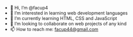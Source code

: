 - 👋 Hi, I’m @facup4
- 👀 I’m interested in learning web development languages
- 🌱 I’m currently learning HTML, CSS and JavaScript
- 💞️ I’m looking to collaborate on web projects of any kind
- 📫 How to reach me: facup44@gmail.com

<!---
facup4/facup4 is a ✨ special ✨ repository because its `README.md` (this file) appears on your GitHub profile.
You can click the Preview link to take a look at your changes.
--->

